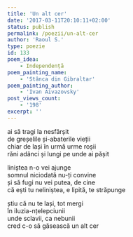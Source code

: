 ```yaml
---
title: 'Un alt cer'
date: '2017-03-11T20:10:11+02:00'
status: publish
permalink: /poezii/un-alt-cer
author: 'Raoul S.'
type: poezie
id: 133
poem_idea:
    - Independență
poem_painting_name:
    - 'Stânca din Gibraltar'
poem_painting_author:
    - 'Ivan Aivazovsky'
post_views_count:
    - '198'
excerpt: ''
---
```

ai să tragi la nesfârșit  
de greșelile și-abaterile vieții  
chiar de lași în urmă urme roșii  
răni adânci și lungi pe unde ai pășit

liniștea n-o vei ajunge  
somnul niciodată nu-ți convine  
și să fugi nu vei putea, de cine  
că ești tu neliniștea, e lipită, te străpunge

știu că nu te lași, tot mergi  
în iluzia-nțelepciunii  
unde sclavii, ca nebunii  
cred c-o să găsească un alt cer